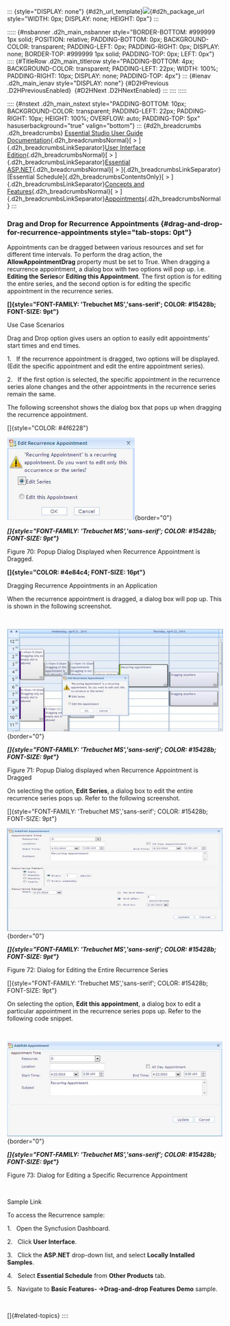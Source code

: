 ::: {style="DISPLAY: none"}
[](ms-xhelp:///?Id=d2h_url_template){#d2h_url_template}![](!package_url!){#d2h_package_url style="WIDTH: 0px; DISPLAY: none; HEIGHT: 0px"}
:::

::::: {#nsbanner .d2h_main_nsbanner style="BORDER-BOTTOM: #999999 1px solid; POSITION: relative; PADDING-BOTTOM: 0px; BACKGROUND-COLOR: transparent; PADDING-LEFT: 0px; PADDING-RIGHT: 0px; DISPLAY: none; BORDER-TOP: #999999 1px solid; PADDING-TOP: 0px; LEFT: 0px"}
:::: {#TitleRow .d2h_main_titlerow style="PADDING-BOTTOM: 4px; BACKGROUND-COLOR: transparent; PADDING-LEFT: 22px; WIDTH: 100%; PADDING-RIGHT: 10px; DISPLAY: none; PADDING-TOP: 4px"}
::: {#ienav .d2h_main_ienav style="DISPLAY: none"}
[](ms-xhelp:///?Id=fceb0982-5088-4fbb-a0fa-cd5467efb105){#D2HPrevious .D2HPreviousEnabled}  [](ms-xhelp:///?Id=79c070a8-53a9-4758-907b-f76856126f6a){#D2HNext .D2HNextEnabled}
:::
::::
:::::

:::: {#nstext .d2h_main_nstext style="PADDING-BOTTOM: 10px; BACKGROUND-COLOR: transparent; PADDING-LEFT: 22px; PADDING-RIGHT: 10px; HEIGHT: 100%; OVERFLOW: auto; PADDING-TOP: 5px" hasuserbackground="true" valign="bottom"}
::: {#d2h_breadcrumbs .d2h_breadcrumbs}
[Essential Studio User Guide Documentation](ms-xhelp:///?Id=12457748-09e3-4d74-a240-8e049cedf030){.d2h_breadcrumbsNormal}[ \> ]{.d2h_breadcrumbsLinkSeparator}[User Interface Edition](ms-xhelp:///?Id=c29296b7-531c-413b-a0ec-488ca1f7f669){.d2h_breadcrumbsNormal}[ \> ]{.d2h_breadcrumbsLinkSeparator}[Essential ASP.NET](ms-xhelp:///?Id=25c35330-c127-4dad-9a92-ed79dc7261a6){.d2h_breadcrumbsNormal}[ \> ]{.d2h_breadcrumbsLinkSeparator}[Essential Schedule]{.d2h_breadcrumbsContentsOnly}[ \> ]{.d2h_breadcrumbsLinkSeparator}[Concepts and Features](ms-xhelp:///?Id=64869483-f57f-4838-b322-b1a3d1ce8e40){.d2h_breadcrumbsNormal}[ \> ]{.d2h_breadcrumbsLinkSeparator}[Appointments](ms-xhelp:///?Id=8545e8cf-5b26-43a2-932f-f0087c9a1e0a){.d2h_breadcrumbsNormal}
:::

### Drag and Drop for Recurrence Appointments {#drag-and-drop-for-recurrence-appointments style="tab-stops: 0pt"}

Appointments can be dragged between various resources and set for different time intervals. To perform the drag action, the **AllowAppointmentDrag** property must be set to True. When dragging a recurrence appointment, a dialog box with two options will pop up. i.e. **Editing the Series**or **Editing this Appointment**. The first option is for editing the entire series, and the second option is for editing the specific appointment in the recurrence series.

**[]{style="FONT-FAMILY: 'Trebuchet MS','sans-serif'; COLOR: #15428b; FONT-SIZE: 9pt"}** 

Use Case Scenarios

Drag and Drop option gives users an option to easily edit appointments' start times and end times.

1.   If the recurrence appointment is dragged, two options will be displayed. (Edit the specific appointment and edit the entire appointment series).

2.   If the first option is selected, the specific appointment in the recurrence series alone changes and the other appointments in the recurrence series remain the same.

The following screenshot shows the dialog box that pops up when dragging the recurrence appointment.

[]{style="COLOR: #4f6228"} 

![](ImagesExt/image71_74.jpg){border="0"}

***[]{style="FONT-FAMILY: 'Trebuchet MS','sans-serif'; COLOR: #15428b; FONT-SIZE: 9pt"}*** 

Figure 70: Popup Dialog Displayed when Recurrence Appointment is Dragged.

**[]{style="COLOR: #4e84c4; FONT-SIZE: 16pt"}** 

Dragging Recurrence Appointments in an Application

When the recurrence appointment is dragged, a dialog box will pop up. This is shown in the following screenshot.

 

![](ImagesExt/image71_75.jpg){border="0"}

***[]{style="FONT-FAMILY: 'Trebuchet MS','sans-serif'; COLOR: #15428b; FONT-SIZE: 9pt"}*** 

Figure 71: Popup Dialog displayed when Recurrence Appointment is Dragged

On selecting the option, **Edit Series**, a dialog box to edit the entire recurrence series pops up. Refer to the following screenshot.

[]{style="FONT-FAMILY: 'Trebuchet MS','sans-serif'; COLOR: #15428b; FONT-SIZE: 9pt"} 

![](ImagesExt/image71_76.jpg){border="0"}

***[]{style="FONT-FAMILY: 'Trebuchet MS','sans-serif'; COLOR: #15428b; FONT-SIZE: 9pt"}*** 

Figure 72: Dialog for Editing the Entire Recurrence Series

[]{style="FONT-FAMILY: 'Trebuchet MS','sans-serif'; COLOR: #15428b; FONT-SIZE: 9pt"} 

On selecting the option, **Edit this appointment**, a dialog box to edit a particular appointment in the recurrence series pops up. Refer to the following code snippet.

 

![](ImagesExt/image71_77.jpg){border="0"}

***[]{style="FONT-FAMILY: 'Trebuchet MS','sans-serif'; COLOR: #15428b; FONT-SIZE: 9pt"}*** 

Figure 73: Dialog for Editing a Specific Recurrence Appointment

 

Sample Link

To access the Recurrence sample:

1.   Open the Syncfusion Dashboard.

2.   Click **User Interface**.

3.   Click the **ASP.NET** drop-down list, and select **Locally Installed Samples**. 

4.   Select **Essential Schedule** from **Other Products** tab.

5.   Navigate to **Basic Features- -\>Drag-and-drop Features Demo** sample.

 

[]{#related-topics}
::::
